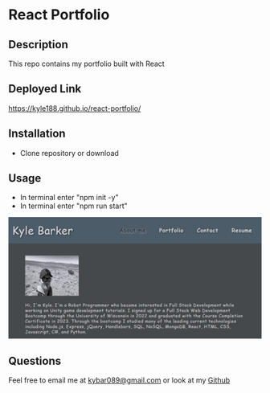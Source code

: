 # React Portfolio


## Description

This repo contains my portfolio built with React

## Deployed Link

https://kyle188.github.io/react-portfolio/

## Installation  

* Clone repository or download


## Usage

* In terminal enter "npm init -y"
* In terminal enter "npm run start"

![demo](./src/components/assets/react-portfolio-screenshot.jpg)



## Questions

Feel free to email me at kybar089@gmail.com or look at my [Github](https://github.com/kyle188)
